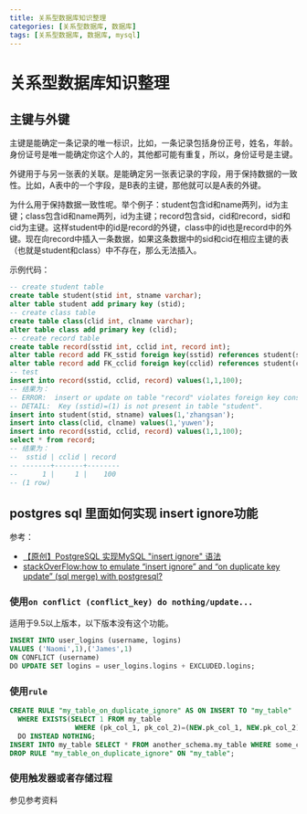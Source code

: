 ```yaml
---
title: 关系型数据库知识整理
categories: [关系型数据库, 数据库]
tags: [关系型数据库, 数据库, mysql]
---
```

# 关系型数据库知识整理

## 主键与外键
主键是能确定一条记录的唯一标识，比如，一条记录包括身份正号，姓名，年龄。身份证号是唯一能确定你这个人的，其他都可能有重复，所以，身份证号是主键。 

外键用于与另一张表的关联。是能确定另一张表记录的字段，用于保持数据的一致性。比如，A表中的一个字段，是B表的主键，那他就可以是A表的外键。

为什么用于保持数据一致性呢。举个例子：student包含id和name两列，id为主键；class包含id和name两列，id为主键；record包含sid，cid和record，sid和cid为主键。这样student中的id是record的外键，class中的id也是record中的外键。现在向record中插入一条数据，如果这条数据中的sid和cid在相应主键的表（也就是student和class）中不存在，那么无法插入。

示例代码：
```sql
-- create student table
create table student(stid int, stname varchar);
alter table student add primary key (stid);
-- create class table
create table class(clid int, clname varchar);
alter table class add primary key (clid);
-- create record table 
create table record(sstid int, cclid int, record int);
alter table record add FK_sstid foreign key(sstid) references student(stid);
alter table record add FK_cclid foreign key(cclid) references student(clid);
-- test
insert into record(sstid, cclid, record) values(1,1,100);
-- 结果为：
-- ERROR:  insert or update on table "record" violates foreign key constraint "fk_sstid"
-- DETAIL:  Key (sstid)=(1) is not present in table "student".
insert into student(stid, stname) values(1,'zhangsan');
insert into class(clid, clname) values(1,'yuwen');
insert into record(sstid, cclid, record) values(1,1,100);
select * from record;
-- 结果为：
--  sstid | cclid | record 
-- -------+-------+--------
--      1 |     1 |    100
-- (1 row)

```

## postgres sql 里面如何实现 insert ignore功能
参考：
- [【原创】PostgreSQL 实现MySQL "insert ignore" 语法](http://blog.51cto.com/yueliangdao0608/1352270)
- [stackOverFlow:how to emulate “insert ignore” and “on duplicate key update” (sql merge) with postgresql?](https://stackoverflow.com/questions/1009584/how-to-emulate-insert-ignore-and-on-duplicate-key-update-sql-merge-with-po)
### 使用`on conflict (conflict_key) do nothing/update...`
适用于9.5以上版本，以下版本没有这个功能。
```sql
INSERT INTO user_logins (username, logins)
VALUES ('Naomi',1),('James',1) 
ON CONFLICT (username)
DO UPDATE SET logins = user_logins.logins + EXCLUDED.logins;
```
### 使用`rule`
```sql
CREATE RULE "my_table_on_duplicate_ignore" AS ON INSERT TO "my_table"
  WHERE EXISTS(SELECT 1 FROM my_table 
                WHERE (pk_col_1, pk_col_2)=(NEW.pk_col_1, NEW.pk_col_2))
  DO INSTEAD NOTHING;
INSERT INTO my_table SELECT * FROM another_schema.my_table WHERE some_cond;
DROP RULE "my_table_on_duplicate_ignore" ON "my_table";
```
### 使用触发器或者存储过程
参见参考资料
